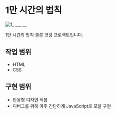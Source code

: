 # 1만 시간의 법칙

![1_ ___ __](https://github.com/user-attachments/assets/40a49a74-d438-48dd-a675-640d59248cae)


1만 시간의 법칙 클론 코딩 프로젝트입니다.

## 작업 범위
- HTML
- CSS

## 구현 범위
- 반응형 디자인 적용
- 디버그를 위해 아주 간단하게 JavaScript로 모달 구현
